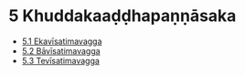 

# 5 Khuddakaaḍḍhapaṇṇāsaka

* [5.1 Ekavīsatimavagga](5/5.1.md)
* [5.2 Bāvīsatimavagga](5/5.2.md)
* [5.3 Tevīsatimavagga](5/5.3.md)



